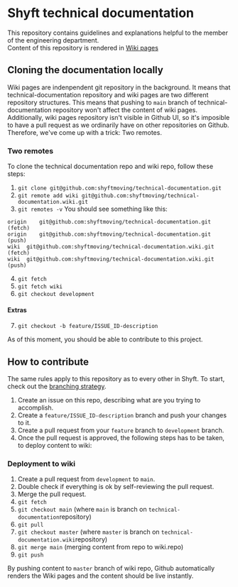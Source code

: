 # Shyft technical documentation

This repository contains guidelines and explanations helpful to the member of the engineering department.  
Content of this repository is rendered in [Wiki pages](https://github.com/shyftmoving/technical-documentation/wiki)

## Cloning the documentation locally

Wiki pages are indenpendent git repository in the background. It means that technical-documentation repository and wiki pages are two different repository structures. This means that pushing to `main` branch of technical-documentation repository won't affect the content of wiki pages.  
Additionally, wiki pages repository isn't visible in Github UI, so it's imposible to have a pull request as we ordinarily have on other repositories on Github.  
Therefore, we've come up with a trick: Two remotes.

### Two remotes

To clone the technical documentation repo and wiki repo, follow these steps:
1. `git clone git@github.com:shyftmoving/technical-documentation.git`
2. `git remote add wiki git@github.com:shyftmoving/technical-documentation.wiki.git`
3. `git remotes -v`
  You should see something like this:
  ```
  origin	git@github.com:shyftmoving/technical-documentation.git (fetch)
  origin	git@github.com:shyftmoving/technical-documentation.git (push)
  wiki	git@github.com:shyftmoving/technical-documentation.wiki.git (fetch)
  wiki	git@github.com:shyftmoving/technical-documentation.wiki.git (push)
  ```
4. `git fetch`
5. `git fetch wiki`
6. `git checkout development`

#### Extras
7. `git checkout -b feature/ISSUE_ID-description`

As of this moment, you should be able to contribute to this project.


## How to contribute

The same rules apply to this repository as to every other in Shyft. To start, check out the [branching strategy](https://github.com/shyftmoving/technical-documentation/wiki/Branching-strategy).

1. Create an issue on this repo, describing what are you trying to accomplish.
2. Create a `feature/ISSUE_ID-description` branch and push your changes to it.
3. Create a pull request from your `feature` branch to `development` branch.
5. Once the pull request is approved, the following steps has to be taken, to deploy content to wiki:

### Deployment to wiki
1. Create a pull request from `development` to `main`.
2. Double check if everything is ok by self-reviewing the pull request.
3. Merge the pull request.
4. `git fetch`
5. `git checkout main` (where `main` is branch on `technical-documentation`repository)
6. `git pull`
7. `git checkout master` (where `master` is branch on `technical-documentation.wiki`repository)
8. `git merge main` (merging content from repo to wiki.repo)
9. `git push`

By pushing content to `master` branch of wiki repo, Github automatically renders the Wiki pages and the content should be live instantly.
